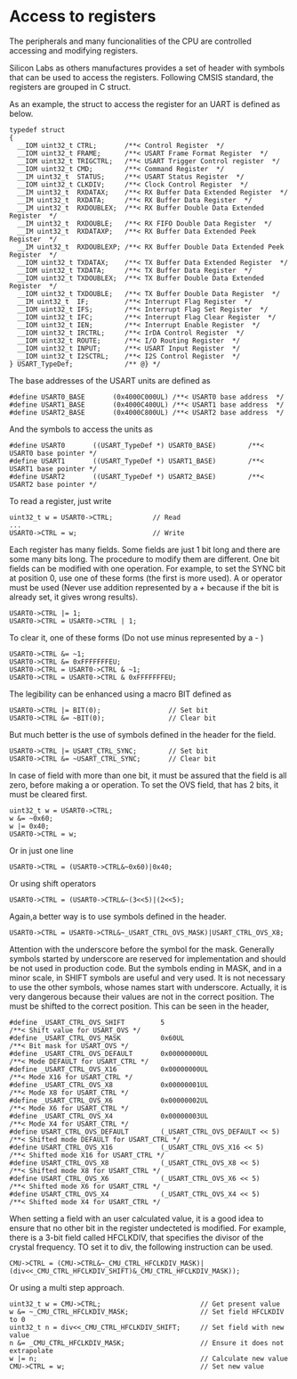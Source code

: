 
Access to registers
==================

The peripherals and many funcionalities of the CPU are controlled accessing and modifying registers.

Silicon Labs as others manufactures provides a set of header with symbols that can be used to access the registers. Following CMSIS standard, the registers are grouped in C struct. 

As an example, the struct to access the register for an UART is defined as below.

    typedef struct
    {
      __IOM uint32_t CTRL;       /**< Control Register  */
      __IOM uint32_t FRAME;      /**< USART Frame Format Register  */
      __IOM uint32_t TRIGCTRL;   /**< USART Trigger Control register  */
      __IOM uint32_t CMD;        /**< Command Register  */
      __IM uint32_t  STATUS;     /**< USART Status Register  */
      __IOM uint32_t CLKDIV;     /**< Clock Control Register  */
      __IM uint32_t  RXDATAX;    /**< RX Buffer Data Extended Register  */
      __IM uint32_t  RXDATA;     /**< RX Buffer Data Register  */
      __IM uint32_t  RXDOUBLEX;  /**< RX Buffer Double Data Extended Register  */
      __IM uint32_t  RXDOUBLE;   /**< RX FIFO Double Data Register  */
      __IM uint32_t  RXDATAXP;   /**< RX Buffer Data Extended Peek Register  */
      __IM uint32_t  RXDOUBLEXP; /**< RX Buffer Double Data Extended Peek Register  */
      __IOM uint32_t TXDATAX;    /**< TX Buffer Data Extended Register  */
      __IOM uint32_t TXDATA;     /**< TX Buffer Data Register  */
      __IOM uint32_t TXDOUBLEX;  /**< TX Buffer Double Data Extended Register  */
      __IOM uint32_t TXDOUBLE;   /**< TX Buffer Double Data Register  */
      __IM uint32_t  IF;         /**< Interrupt Flag Register  */
      __IOM uint32_t IFS;        /**< Interrupt Flag Set Register  */
      __IOM uint32_t IFC;        /**< Interrupt Flag Clear Register  */
      __IOM uint32_t IEN;        /**< Interrupt Enable Register  */
      __IOM uint32_t IRCTRL;     /**< IrDA Control Register  */
      __IOM uint32_t ROUTE;      /**< I/O Routing Register  */
      __IOM uint32_t INPUT;      /**< USART Input Register  */
      __IOM uint32_t I2SCTRL;    /**< I2S Control Register  */
    } USART_TypeDef;             /** @} */
      
The base addresses of the USART units are defined as

    #define USART0_BASE       (0x4000C000UL) /**< USART0 base address  */
    #define USART1_BASE       (0x4000C400UL) /**< USART1 base address  */
    #define USART2_BASE       (0x4000C800UL) /**< USART2 base address  */

And the symbols to access the units as 
    
    #define USART0       ((USART_TypeDef *) USART0_BASE)        /**< USART0 base pointer */
    #define USART1       ((USART_TypeDef *) USART1_BASE)        /**< USART1 base pointer */
    #define USART2       ((USART_TypeDef *) USART2_BASE)        /**< USART2 base pointer */
    
To read a register, just write

    uint32_t w = USART0->CTRL;          // Read
    ...
    USART0->CTRL = w;                   // Write
    
Each register has many fields. Some fields are just 1 bit long and there are some many bits long. The procedure to modify them are different. One bit fields can be modified with one operation. For example, to set the SYNC bit at position 0, use one of these forms (the first is more used). A or operator must be used (Never use addition represented by a *+* because if the bit is already set, it gives wrong results).

    USART0->CTRL |= 1;
    USART0->CTRL = USART0->CTRL | 1;    

To clear it, one of these forms (Do not use minus represented by a *-* )

    USART0->CTRL &= ~1;
    USART0->CTRL &= 0xFFFFFFFEU;
    USART0->CTRL = USART0->CTRL & ~1;
    USART0->CTRL = USART0->CTRL & 0xFFFFFFFEU;
    

The legibility can be enhanced using a macro BIT defined as

    USART0->CTRL |= BIT(0);                 // Set bit
    USART0->CTRL &= ~BIT(0);                // Clear bit

But much better is the use of symbols defined in the header for the field.

    USART0->CTRL |= USART_CTRL_SYNC;        // Set bit
    USART0->CTRL &= ~USART_CTRL_SYNC;       // Clear bit
    
In case of field with more than one bit, it must be assured that the field is all zero, before making a or operation. To set the OVS field, that has 2 bits, it must be cleared first.

    uint32_t w = USART0->CTRL;
    w &= ~0x60;
    w |= 0x40;
    USART0->CTRL = w;
    
Or in just one line

    USART0->CTRL = (USART0->CTRL&~0x60)|0x40;

Or using shift operators

    USART0->CTRL = (USART0->CTRL&~(3<<5)|(2<<5);

Again,a better way is to use symbols defined in the header.

    USART0->CTRL = USART0->CTRL&~_USART_CTRL_OVS_MASK)|USART_CTRL_OVS_X8;
    
Attention with the underscore before the symbol for the mask. Generally symbols started by underscore are reserved for implementation and should be not used in production code. But the symbols ending in MASK, and in a minor scale, in SHIFT symbols are useful and very used. It is not necessary to use the other symbols, whose names start with underscore. Actually, it is very dangerous because their values are not in the correct position. The must be shifted to the correct position. This can be seen in the header,

    #define _USART_CTRL_OVS_SHIFT         5                                        /**< Shift value for USART_OVS */
    #define _USART_CTRL_OVS_MASK          0x60UL                                   /**< Bit mask for USART_OVS */
    #define _USART_CTRL_OVS_DEFAULT       0x00000000UL                             /**< Mode DEFAULT for USART_CTRL */
    #define _USART_CTRL_OVS_X16           0x00000000UL                             /**< Mode X16 for USART_CTRL */
    #define _USART_CTRL_OVS_X8            0x00000001UL                             /**< Mode X8 for USART_CTRL */
    #define _USART_CTRL_OVS_X6            0x00000002UL                             /**< Mode X6 for USART_CTRL */
    #define _USART_CTRL_OVS_X4            0x00000003UL                             /**< Mode X4 for USART_CTRL */
    #define USART_CTRL_OVS_DEFAULT        (_USART_CTRL_OVS_DEFAULT << 5)           /**< Shifted mode DEFAULT for USART_CTRL */
    #define USART_CTRL_OVS_X16            (_USART_CTRL_OVS_X16 << 5)               /**< Shifted mode X16 for USART_CTRL */
    #define USART_CTRL_OVS_X8             (_USART_CTRL_OVS_X8 << 5)                /**< Shifted mode X8 for USART_CTRL */
    #define USART_CTRL_OVS_X6             (_USART_CTRL_OVS_X6 << 5)                /**< Shifted mode X6 for USART_CTRL */
    #define USART_CTRL_OVS_X4             (_USART_CTRL_OVS_X4 << 5)                /**< Shifted mode X4 for USART_CTRL */
    

When setting a field with an user calculated value, it is a good idea to ensure that no other bit in the register undecteted is modified. For example, there is a 3-bit field called HFCLKDIV, that specifies the divisor of the crystal frequency. TO set it to div, the following instruction can be used.

    CMU->CTRL = (CMU->CTRL&~_CMU_CTRL_HFCLKDIV_MASK)|(div<<_CMU_CTRL_HFCLKDIV_SHIFT)&_CMU_CTRL_HFCLKDIV_MASK));

Or using a multi step approach.

    uint32_t w = CMU->CTRL;                         // Get present value
    w &= ~_CMU_CTRL_HFCLKDIV_MASK;                  // Set field HFCLKDIV to 0
    uint32_t n = div<<_CMU_CTRL_HFCLKDIV_SHIFT;     // Set field with new value
    n &= _CMU_CTRL_HFCLKDIV_MASK;                   // Ensure it does not extrapolate
    w |= n;                                         // Calculate new value
    CMU->CTRL = w;                                  // Set new value
    


